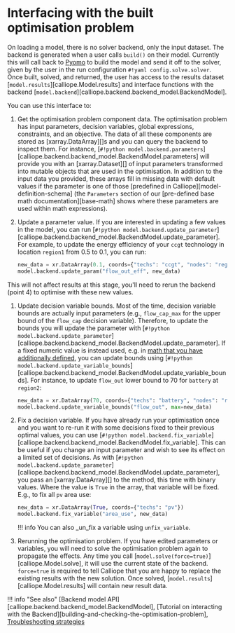 
# Interfacing with the built optimisation problem

On loading a model, there is no solver backend, only the input dataset.
The backend is generated when a user calls `build()` on their model.
Currently this will call back to [Pyomo](https://www.pyomo.org/) to build the model and send it off to the solver, given by the user in the run configuration `#!yaml config.solve.solver`.
Once built, solved, and returned, the user has access to the results dataset [`model.results`][calliope.Model.results] and interface functions with the backend [`model.backend`][calliope.backend.backend_model.BackendModel].

You can use this interface to:

1. Get the optimisation problem component data.
The optimisation problem has input parameters, decision variables, global expressions, constraints, and an objective.
The data of all these components are stored as [xarray.DataArray][]s and you can query the backend to inspect them.
For instance, [`#!python model.backend.parameters`][calliope.backend.backend_model.BackendModel.parameters] will provide you with an [xarray.Dataset][] of input parameters transformed into mutable objects that are used in the optimisation.
In addition to the input data you provided, these arrays fill in missing data with default values if the parameter is one of those [predefined in Calliope][model-definition-schema] (the `Parameters` section of our [pre-defined base math documentation][base-math] shows where these parameters are used within math expressions).

1. Update a parameter value.
If you are interested in updating a few values in the model, you can run [`#!python model.backend.update_parameter`][calliope.backend.backend_model.BackendModel.update_parameter].
For example, to update the energy efficiency of your `ccgt` technology in location `region1` from 0.5 to 0.1, you can run:

    ```python
    new_data = xr.DataArray(0.1, coords={"techs": "ccgt", "nodes": "region1"})
    model.backend.update_param("flow_out_eff", new_data)
    ```

This will not affect results at this stage, you'll need to rerun the backend (point 4) to optimise with these new values.

1. Update decision variable bounds.
Most of the time, decision variable bounds are actually input parameters (e.g., `flow_cap_max` for the upper bound of the `flow_cap` decision variable).
Therefore, to update the bounds you will update the parameter with [`#!python model.backend.update_parameter`][calliope.backend.backend_model.BackendModel.update_parameter].
If a fixed numeric value is instead used, e.g. in [math that you have additionally defined](../user_defined_math/index.md), you can update bounds using [`#!python model.backend.update_variable_bounds`][calliope.backend.backend_model.BackendModel.update_variable_bounds].
For instance, to update `flow_out` lower bound to 70 for `battery` at `region2`:

    ```python
    new_data = xr.DataArray(70, coords={"techs": "battery", "nodes": "region2"})
    model.backend.update_variable_bounds("flow_out", max=new_data)
    ```

1. Fix a decision variable.
If you have already run your optimisation once and you want to re-run it with some decisions fixed to their previous optimal values, you can use [`#!python model.backend.fix_variable`][calliope.backend.backend_model.BackendModel.fix_variable].
This can be useful if you change an input parameter and wish to see its effect on a limited set of decisions.
As with [`#!python model.backend.update_parameter`][calliope.backend.backend_model.BackendModel.update_parameter], you pass an [xarray.DataArray][] to the method, this time with binary values.
Where the value is `True` in the array, that variable will be fixed. E.g., to fix all `pv` area use:

    ```python
    new_data = xr.DataArray(True, coords={"techs": "pv"})
    model.backend.fix_variable("area_use", new_data)
    ```

    !!! info
        You can also _un_fix a variable using `unfix_variable`.

1. Rerunning the optimisation problem.
If you have edited parameters or variables, you will need to solve the optimisation problem again to propagate the effects.
Any time you call [`model.solve(force=true)`][calliope.Model.solve], it will use the current state of the backend.
`force=true` is required to tell Calliope that you are happy to replace the existing results with the new solution.
Once solved, [`model.results`][calliope.Model.results] will contain new result data.

!!! info "See also"
    [Backend model API][calliope.backend.backend_model.BackendModel],
    [Tutorial on interacting with the Backend][building-and-checking-the-optimisation-problem],
    [Troubleshooting strategies](../troubleshooting.md)
